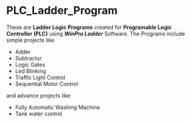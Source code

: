 # PLC_Ladder_Program

These are **Ladder Logic Programs** created for **Programable Logic Controller (PLC)** using _**WinPro Ladder**_ Software.
The Programs include simple projects like 
* Adder
* Subtractor
* Logic Gates
* Led Blinking
* Traffic Light Control
* Sequential Motor Control
  
and advance projects like
* Fully Automatic Washing Machine
* Tank water control
